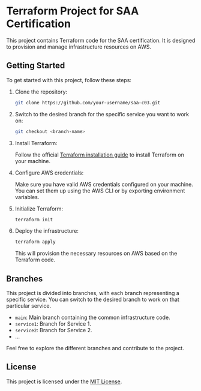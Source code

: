# Terraform Project for SAA Certification

This project contains Terraform code for the SAA certification. It is designed to provision and manage infrastructure resources on AWS.

## Getting Started

To get started with this project, follow these steps:

1. Clone the repository:

    ```bash
    git clone https://github.com/your-username/saa-c03.git
    ```

2. Switch to the desired branch for the specific service you want to work on:

    ```bash
    git checkout <branch-name>
    ```

3. Install Terraform:

    Follow the official [Terraform installation guide](https://learn.hashicorp.com/tutorials/terraform/install-cli) to install Terraform on your machine.

4. Configure AWS credentials:

    Make sure you have valid AWS credentials configured on your machine. You can set them up using the AWS CLI or by exporting environment variables.

5. Initialize Terraform:

    ```bash
    terraform init
    ```

6. Deploy the infrastructure:

    ```bash
    terraform apply
    ```

    This will provision the necessary resources on AWS based on the Terraform code.

## Branches

This project is divided into branches, with each branch representing a specific service. You can switch to the desired branch to work on that particular service.

- `main`: Main branch containing the common infrastructure code.
- `service1`: Branch for Service 1.
- `service2`: Branch for Service 2.
- ...

Feel free to explore the different branches and contribute to the project.

## License

This project is licensed under the [MIT License](LICENSE).

